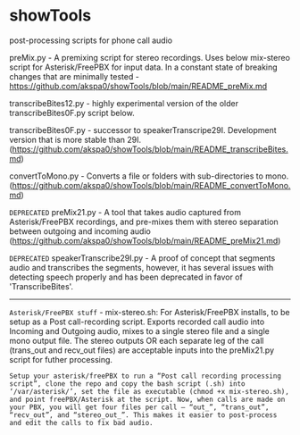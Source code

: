 # showTools
post-processing scripts for phone call audio

preMix.py - A premixing script for stereo recordings. Uses below mix-stereo script for Asterisk/FreePBX for input data. In a constant state of breaking changes that are minimally tested - https://github.com/akspa0/showTools/blob/main/README_preMix.md

transcribeBites12.py - highly experimental version of the older transcribeBites0F.py script below.

transcribeBites0F.py - successor to speakerTranscripe29I. Development version that is more stable than 29I.
(https://github.com/akspa0/showTools/blob/main/README_transcribeBites.md)

convertToMono.py - Converts a file or folders with sub-directories to mono. 
(https://github.com/akspa0/showTools/blob/main/README_convertToMono.md)

``DEPRECATED``
preMix21.py - A tool that takes audio captured from Asterisk/FreePBX recordings, and pre-mixes them with stereo separation between outgoing and incoming audio 
(https://github.com/akspa0/showTools/blob/main/README_preMix21.md)

``DEPRECATED``
speakerTranscribe29I.py - A proof of concept that segments audio and transcribes the segments, however, it has several issues with detecting speech properly and has been deprecated in favor of 'TranscribeBites'.

---

``Asterisk/FreePBX stuff`` - 
mix-stereo.sh: For Asterisk/FreePBX installs, to be setup as a Post call-recording script. Exports recorded call audio into Incoming and Outgoing audio, mixes to a single stereo file and a single mono output file. The stereo outputs OR each separate leg of the call (trans_out and recv_out files) are acceptable inputs into the preMix21.py script for futher processing.

``Setup your asterisk/freePBX to run a “Post call recording processing script”, clone the repo and copy the bash script (.sh) into ‘/var/asterisk/’, set the file as executable (chmod +x mix-stereo.sh), and point freePBX/Asterisk at the script. Now, when calls are made on your PBX, you will get four files per call – “out_”, “trans_out”, “recv_out”, and “stereo_out_”. This makes it easier to post-process and edit the calls to fix bad audio.``



